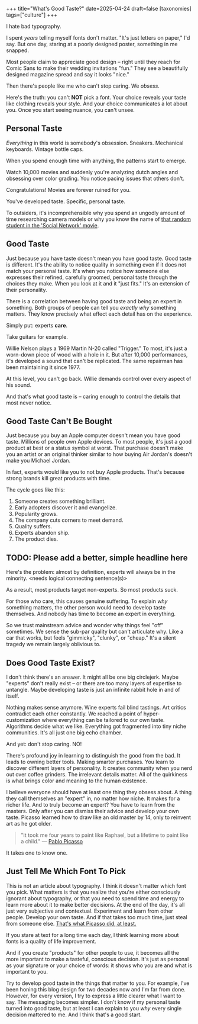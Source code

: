 +++
title="What's Good Taste?"
date=2025-04-24
draft=false
[taxonomies]
tags=["culture"]
+++

I hate bad typography.

I spent *years* telling myself fonts don't matter. "It's just letters on paper," I'd say.
But one day, staring at a poorly designed poster, something in me snapped.

Most people claim to appreciate good design – right until they reach for Comic Sans to make their wedding invitations "fun." They see a beautifully designed magazine spread and say it looks "nice."

Then there's people like me who can't stop caring. We *obsess*.

Here's the truth: you can't **NOT** pick a font.
Your choice reveals your taste like clothing reveals your style. 
And your choice communicates a lot about you.
Once you start seeing nuance, you can't unsee. 

## Personal Taste 

*Everything* in this world is somebody's obsession. Sneakers. Mechanical keyboards. Vintage bottle caps. 

When you spend enough time with anything, the patterns start to emerge.

Watch 10,000 movies and suddenly you're analyzing dutch angles and obsessing over color grading. You notice pacing issues that others don't.

Congratulations! Movies are forever ruined for you.

You've developed taste. Specific, personal taste.

To outsiders, it's incomprehensible why you spend an ungodly amount of time researching camera models or why you know the name of [that random student in the 'Social Network' movie](https://www.imdb.com/name/nm1035503/).

## Good Taste

Just because you have taste doesn't mean you have good taste.
Good taste is different. It's the ability to notice quality in something even if it does not match your personal taste. 
It's when you notice how someone else expresses their refined, carefully groomed, personal taste through the choices they make.
When you look at it and it "just fits."
It's an extension of their personality.

There is a correlation between having good taste and being an expert
in something.
Both groups of people can tell you *exactly why* something matters. They know precisely what effect each detail has on the experience. 

Simply put: experts **care**.

Take guitars for example.

Willie Nelson plays a 1969 Martin N-20 called "Trigger." To most, it's just a worn-down piece of wood with a hole in it. But after 10,000 performances, it's developed a sound that can't be replicated. The same repairman has been maintaining it since 1977.

At this level, you can't go back. Willie demands control over every aspect of his sound.

And that's what good taste is – caring enough to control the details that most never notice.

## Good Taste Can't Be Bought 

Just because you buy an Apple computer doesn't mean you have good taste.
Millions of people own Apple devices.
To most people, it's just a good product at best or a status symbol at worst.
That purchase doesn't make you an artist or an original thinker 
similar to how buying Air Jordan's doesn't make you Michael Jordan.

In fact, experts would like you to not buy Apple products.
That's because strong brands kill great products with time.

The cycle goes like this: 

1. Someone creates something brilliant. 
2. Early adopters discover it and evangelize.
3. Popularity grows.
4. The company cuts corners to meet demand.
5. Quality suffers.
6. Experts abandon ship.
7. The product dies. 

## TODO: Please add a better, simple headline here 

Here's the problem: almost by definition, experts will always be in the minority.
<needs logical connecting sentence(s)>

As a result, most products target non-experts. So most products suck.

For those who care, this causes genuine suffering.
To explain *why* something matters, the other person would need to develop taste themselves. And nobody has time to become an expert in everything.

So we trust mainstream advice and wonder why things feel "off" sometimes.
We sense the sub-par quality but can't articulate why.
Like a car that works, but feels "gimmicky", "clunky", or "cheap."
It's a silent tragedy we remain largely oblivious to.

## Does Good Taste Exist?

I don't think there's an answer.
It might all be one big circlejerk.
Maybe "experts" don't really exist – or there are too many layers of expertise to untangle.
Maybe developing taste is just an infinite rabbit hole in and of itself.

Nothing makes sense anymore.
Wine experts fail blind tastings.
Art critics contradict each other constantly.
We reached a point of hyper-customization where everything can be tailored to our own taste.
Algorithms decide what we like.
Everything got fragmented into tiny niche communities.
It's all just one big echo chamber.

And yet: don't stop caring. NO!

There's profound joy in learning to distinguish the good from the bad.
It leads to owning better tools.
Making smarter purchases.
You learn to discover different layers of personality.
It creates community when you nerd out over coffee grinders.
The irrelevant details matter.
All of the quirkiness is what brings color and meaning to the human existence.

I believe everyone should have at least one thing they obsess about.
A thing they call themselves an "expert" in, no matter how niche.
It makes for a richer life.
And to truly become an expert?
You have to learn from the masters.
Only after you can dismiss their advice and develop your own taste. 
Picasso learned how to draw like an old master by 14, only to reinvent art as he got older. 

> "It took me four years to paint like Raphael, but a lifetime to paint like a child."
> — [Pablo Picasso](https://www.pablopicasso.org/quotes.jsp)

It takes one to know one.

## Just Tell Me Which Font To Pick

This is not an article about typography.
I think it doesn't matter which font you pick.
What matters is that you realize that you're either consciously ignorant about typography,
or that you need to spend time and energy to learn more about it to make better decisions. 
At the end of the day, it's all just very subjective and contextual.
Experiment and learn from other people.
Develop your own taste.
And if that takes too much time, just steal from someone else.
[That's what Picasso did, at least.](https://creativityclasses.com/good-artists-copy-great-artists-steal/)

If you stare at text for a long time each day, 
I think learning more about fonts is a quality of life improvement. 

And if you create "products" for other people to use, it becomes all the more important 
to make a tasteful, conscious decision. 
It's just as personal as your signature or your choice of words: it shows who you are
and what is important to you.

Try to develop good taste in the things that matter to you.
For example, I've been honing this blog design for two decades now
and I'm far from done.
However, for every version, I try to express a little clearer what I want to say. 
The messaging becomes simpler.
I don't know if my personal taste turned into good taste,
but at least I can explain to you *why* every single decision
mattered to me.
And I think that's a good start.